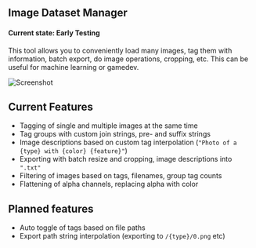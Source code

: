 ## Image Dataset Manager

#### Current state: Early Testing

This tool allows you to conveniently load many images, tag them with information, batch export, do image operations, cropping, etc. This can be useful for machine learning or gamedev.

![Screenshot](https://github.com/dekdevy/idm/blob/[branch]/screenshot.png?raw=true)

## Current Features
- Tagging of single and multiple images at the same time
- Tag groups with custom join strings, pre- and suffix strings
- Image descriptions based on custom tag interpolation (`"Photo of a {type} with {color} {feature}"`)
- Exporting with batch resize and cropping, image descriptions into `".txt"`
- Filtering of images based on tags, filenames, group tag counts
- Flattening of alpha channels, replacing alpha with color

## Planned features
- Auto toggle of tags based on file paths
- Export path string interpolation (exporting to `/{type}/0.png` etc)